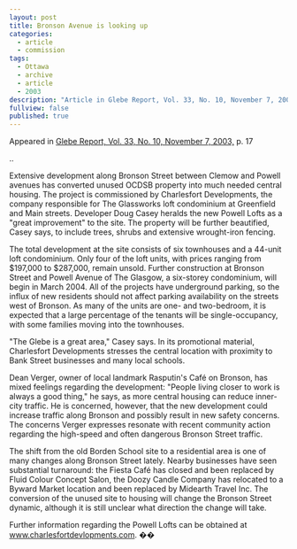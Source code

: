 ```yaml
---
layout: post
title: Bronson Avenue is looking up
categories: 
  - article
  - commission
tags: 
  - Ottawa
  - archive
  - article
  - 2003
description: "Article in Glebe Report, Vol. 33, No. 10, November 7, 2003"
fullview: false
published: true
---
```


Appeared in [Glebe Report, Vol. 33, No. 10, November 7, 2003,](http://www.glebereport.ca/Archives/Glebe_Report_2003_11_07_v33_n10.pdf) p. 17

..

Extensive development along Bronson Street between Clemow and Powell avenues has converted unused OCDSB property into much needed central housing. The project is commissioned by Charlesfort Developments, the company responsible for The Glassworks loft condominium at Greenfield and Main streets. Developer Doug Casey heralds the new Powell Lofts as a "great improvement" to the site. The property will be further beautified, Casey says, to include trees, shrubs and extensive wrought-iron fencing.

The total development at the site consists of six townhouses and a 44-unit loft condominium. Only four of the loft units, with prices ranging from $197,000 to $287,000, remain unsold. Further construction at Bronson Street and Powell Avenue of The Glasgow, a six-storey condominium, will begin in March 2004. All of the projects have underground parking, so the influx of new residents should not affect parking availability on the streets west of Bronson. As many of the units are one- and two-bedroom, it is expected that a large percentage of the tenants will be single-occupancy, with some families moving into the townhouses.

"The Glebe is a great area," Casey says. In its promotional material, Charlesfort Developments stresses the central location with proximity to Bank Street businesses and many local schools.

Dean Verger, owner of local landmark Rasputin's Café on Bronson, has mixed feelings regarding the development: "People living closer to work is always a good thing," he says, as more central housing can reduce inner-city traffic. He is concerned, however, that the new development could increase traffic along Bronson and possibly result in new safety concerns. The concerns Verger expresses resonate with recent community action regarding the high-speed and often dangerous Bronson Street traffic.

The shift from the old Borden School site to a residential area is one of many changes along Bronson Street lately. Nearby businesses have seen substantial turnaround: the Fiesta Café has closed and been replaced by Fluid Colour Concept Salon, the Doozy Candle Company has relocated to a Byward Market location and been replaced by Midearth Travel Inc. The conversion of the unused site to housing will change the Bronson Street dynamic, although it is still unclear what direction the change will take.

Further information regarding the Powell Lofts can be obtained at www.charlesfortdevlopments.com.
 ��